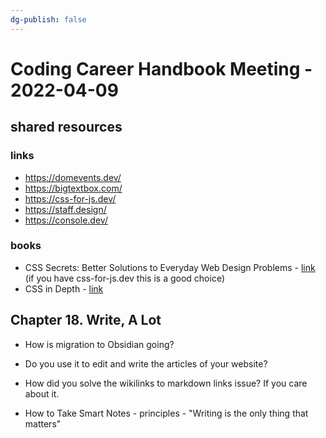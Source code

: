 ```yaml
---
dg-publish: false
---
```


# Coding Career Handbook Meeting - 2022-04-09

## shared resources

### links
- <https://domevents.dev/>
- <https://bigtextbox.com/>
- <https://css-for-js.dev/>
- <https://staff.design/>
- <https://console.dev/>

### books

- CSS Secrets: Better Solutions to Everyday Web Design Problems - [link](https://www.amazon.com/CSS-Secrets-Solutions-Everyday-Problems/dp/1449372635) (if you have css-for-js.dev this is a good choice)
- CSS in Depth - [link](https://www.amazon.com/CSS-Depth-Keith-J-Grant/dp/1617293458/)



## Chapter 18. Write, A Lot

- How is migration to Obsidian going?
- Do you use it to edit and write the articles of your website?
- How did you solve the wikilinks to markdown links issue? If you care about it.

- How to Take Smart Notes - principles - "Writing is the only thing that matters"